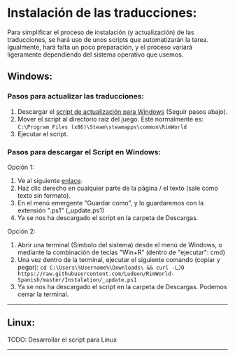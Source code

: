 # Instalación de las traducciones:
Para simplificar el proceso de instalación (y actualización) de las traducciones, se hará uso de unos scripts que automatizarán la tarea.
Igualmente, hará falta un poco preparación, y el proceso variará ligeramente dependiendo del sistema operativo que usemos.

## Windows:
### Pasos para actualizar las traducciones:
1. Descargar el [script de actualización para Windows](_update.ps1) (Seguir pasos abajo).
3. Mover el script al directorio raíz del juego. Este normalmente es: `C:\Program Files (x86)\Steam\steamapps\common\RimWorld`
4. Ejecutar el script.

### Pasos para descargar el Script en Windows:
Opción 1:
1. Ve al siguiente [enlace](https://raw.githubusercontent.com/Ludeon/RimWorld-Spanish/master/Instalation/_update.ps1).
2. Haz clic derecho en cualquier parte de la página / el texto (sale como texto sin formato).
3. En el menú emergente "Guardar como", y lo guardaremos con la extensión ".ps1" (_update.ps1)
4. Ya se nos ha descargado el script en la carpeta de Descargas.

Opción 2:
1. Abrir una terminal (Símbolo del sistema) desde el menú de Windows, o mediante la combinación de teclas "Win+R" (dentro de "ejecutar": cmd)
3. Una vez dentro de la terminal, ejecutar el siguiente comando (copiar y pegar): `cd C:\Users\%Username%\Downloads\ && curl -LJO https://raw.githubusercontent.com/Ludeon/RimWorld-Spanish/master/Instalation/_update.ps1`
4. Ya se nos ha descargado el script en la carpeta de Descargas. Podemos cerrar la terminal.


---
## Linux:
TODO: Desarrollar el script para Linux

---
